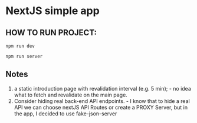 # **NextJS simple app**

## HOW TO RUN PROJECT:

`npm run dev`

`npm run server`

## Notes

1. a static introduction page with revalidation interval (e.g. 5 min); - no idea what to fetch and revalidate on the main page.
2. Consider hiding real back-end API endpoints. - I know that to hide a real API we can choose nextJS API Routes or create a PROXY Server, but in the app, I decided to use fake-json-server


